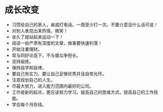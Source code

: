 # 成长改变
- 习惯给自己的家人，亲戚打电话。一周至少打一次。不要介意没什么话可说！
- 对别人表现出来热情，微笑！
- 坐久了就站起来运动一下！
- 阅读一些严肃有深度的文章，做事要快速利落！
- 开始注重理财。
- 常与同好论高下，不与傻瓜争短长。
- 坚持锻炼。
- 保持自学和自律。
- 要自己有实力。要让自己足够优秀并且自带光环。
- 注意规划自己的人生。
- 尽最大努力，进入能力范围内最好的公司。
- 工作是新的起点，更应该努力学习，提高自己的思维方式，提高自己的工作技能。
- 学会每个月存钱。
